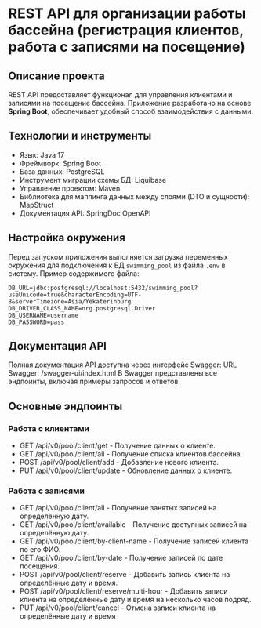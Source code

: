 # REST API для организации работы бассейна (регистрация клиентов, работа с записями на посещение)

## Описание проекта
REST API предоставляет функционал для управления клиентами и записями на посещение бассейна. 
Приложение разработано на основе **Spring Boot**, обеспечивает удобный способ взаимодействия с данными.

## Технологии и инструменты
- Язык: Java 17
- Фреймворк: Spring Boot
- База данных: PostgreSQL
- Инструмент миграции схемы БД: Liquibase
- Управление проектом: Maven
- Библиотека для маппинга данных между слоями (DTO и сущности): MapStruct
- Документация API: SpringDoc OpenAPI

## Настройка окружения
Перед запуском приложения выполняется загрузка переменных окружения для подключения к БД `swimming_pool` 
из файла `.env` в систему.
Пример содержимого файла:
```
DB_URL=jdbc:postgresql://localhost:5432/swimming_pool?useUnicode=true&characterEncoding=UTF-8&serverTimezone=Asia/Yekaterinburg
DB_DRIVER_CLASS_NAME=org.postgresql.Driver
DB_USERNAME=username
DB_PASSWORD=pass
```

## Документация API
Полная документация API доступна через интерфейс Swagger:
URL Swagger: /swagger-ui/index.html
В Swagger представлены все эндпоинты, включая примеры запросов и ответов.

## Основные эндпоинты
### Работа с клиентами
- GET /api/v0/pool/client/get - Получение данных о клиенте.
- GET /api/v0/pool/client/all - Получение списка клиентов бассейна.
- POST /api/v0/pool/client/add - Добавление нового клиента.
- PUT /api/v0/pool/client/update - Обновление данных о клиенте.

### Работа с записями
- GET /api/v0/pool/client/all - Получение занятых записей на определённую дату.
- GET /api/v0/pool/client/available - Получение доступных записей на определённую дату.
- GET /api/v0/pool/client/by-client-name - Получение записей клиента по его ФИО.
- GET /api/v0/pool/client/by-date - Получение записей по дате посещения.
- POST /api/v0/pool/client/reserve - Добавить запись клиента на определённые дату и время.
- POST /api/v0/pool/client/reserve/multi-hour - Добавить записи клиента на определённые дату и время на несколько часов подряд.
- PUT /api/v0/pool/client/cancel - Отмена записи клиента на определённые дату и время